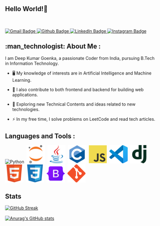 <div>
  <h2>Hello World!<g-emoji class="g-emoji" alias="wave" fallback-src="https://github.githubassets.com/images/icons/emoji/unicode/1f44b.png">👋</g-emoji></h2>
</div>
<img src="https://komarev.com/ghpvc/?username=deepgoenka&style=flat-square&color=blue" alt=""/>
<br>
<br>

<div id="badges">
  <a href="mailto:deepgoenkamail@gmail.com">
    <img src="https://img.shields.io/badge/Gmail-red?style=for-the-badge&logo=Gmail&logoColor=white" alt="Gmail Badge"/>
  </a>
  <a href="https://github.com/deepgoenka">
    <img src="https://img.shields.io/badge/Github-black?style=for-the-badge&logo=Github&logoColor=white" alt="Github Badge"/>
  </a>
  <a href="https://www.linkedin.com/in/deep-kumar-goenka-441912216/">
    <img src="https://img.shields.io/badge/LinkedIn-blue?style=for-the-badge&logo=LinkedIn&logoColor=white" alt="LinkedIn Badge"/>
  </a>
  <a href="https://www.instagram.com/invites/contact/?i=br3tfi19t2qc&utm_content=m8neqvu">
    <img src="https://img.shields.io/badge/Instagram-orange?style=for-the-badge&logo=Instagram&logoColor=black" alt="Instagram Badge"/>
  </a>
</div>

<div>
<h2> :man_technologist: About Me :</h2>
</div>
I am Deep Kumar Goenka, a passionate Coder from India, pursuing B.Tech in Information Technology.

- :desktop_computer: My knowledge of interests are in Artificial Intelligence and Machine Learning.

- :telescope: I also contribute to both frontend and backend for building web applications.

- :seedling: Exploring new Technical Contents and ideas related to new technologies.

- :zap: In my free time, I solve problems on LeetCode and read tech articles.

<div>
<h2>Languages and Tools :</h2>
</div>
<div>
  <img src="https://cdn.jsdelivr.net/gh/devicons/devicon/icons/python/python-original.svg" alt="Python" height="50" data-canonical-src="https://cdn.jsdelivr.net/gh/devicons/devicon/icons/python/python-original.svg" style="max-width: 100%;">&nbsp;
  <img src="https://github.com/devicons/devicon/blob/master/icons/jupyter/jupyter-original.svg" title="Jupyter" alt="Jupyter" width="60" height="60"/>&nbsp;
  <img src="https://github.com/devicons/devicon/blob/master/icons/java/java-original.svg" title="Java" alt="Java" width="60" height="60"/>&nbsp;
  <img src="https://github.com/devicons/devicon/blob/master/icons/c/c-original.svg" title="C" alt="C" width="60" height="60"/>&nbsp;
  <img src="https://github.com/devicons/devicon/blob/master/icons/javascript/javascript-original.svg" title="JavaScript" alt="JavaScript" width="60" height="60"/>&nbsp;
  <img src="https://github.com/devicons/devicon/blob/master/icons/vscode/vscode-original.svg" title="VSCode" alt="VSCode" width="60" height="60"/>&nbsp;
  <img src="https://github.com/devicons/devicon/blob/master/icons/django/django-plain.svg" title="Django" alt="Django" width="60" height="60"/>&nbsp;
  <img src="https://github.com/devicons/devicon/blob/master/icons/html5/html5-original.svg" title="HTML5" alt="HTML" width="60" height="60"/>&nbsp;
  <img src="https://github.com/devicons/devicon/blob/master/icons/css3/css3-original.svg"  title="CSS3" alt="CSS" width="60" height="60"/>&nbsp;
  <img src="https://github.com/devicons/devicon/blob/master/icons/bootstrap/bootstrap-original.svg"  title="BootStrap" alt="BootStrap" width="60" height="60"/>&nbsp;
  <img src="https://github.com/devicons/devicon/blob/master/icons/git/git-original.svg" title="Git" alt="Git" width="60" height="60"/>
</div>

<div>
  <h2>Stats</h2>
</div>

[![GitHub Streak](http://github-readme-streak-stats.herokuapp.com?user=deepgoenka&theme=flag-india)](#)
<br>
<br>
[![Anurag's GitHub stats](https://github-readme-stats.vercel.app/api?username=deepgoenka)](#)
